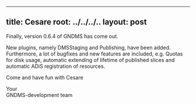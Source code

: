 
---
title: Cesare
root: ../../../..
layout: post
---

Finally, version 0.6.4 of GNDMS has come out.

New plugins, namely DMSStaging and Publishing, have been added.
Furthermore, a lot of bugfixes and new features are included, e.g. Quotas for disk usage, automatic extending of lifetime of published slices and automatic ADiS registration of resources.

Come and have fun with Cesare

Your <br>
GNDMS-development team
